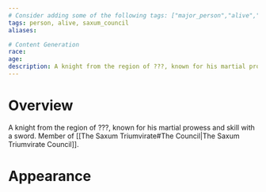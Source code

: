 ```yaml
---
# Consider adding some of the following tags: ["major_person","alive","dead"]
tags: person, alive, saxum_council
aliases:

# Content Generation
race:
age:
description: A knight from the region of ???, known for his martial prowess and skill with a sword.
---
```

# Overview
A knight from the region of ???, known for his martial prowess and skill with a sword. Member of [[The Saxum Triumvirate#The Council|The Saxum Triumvirate Council]].
# Appearance
